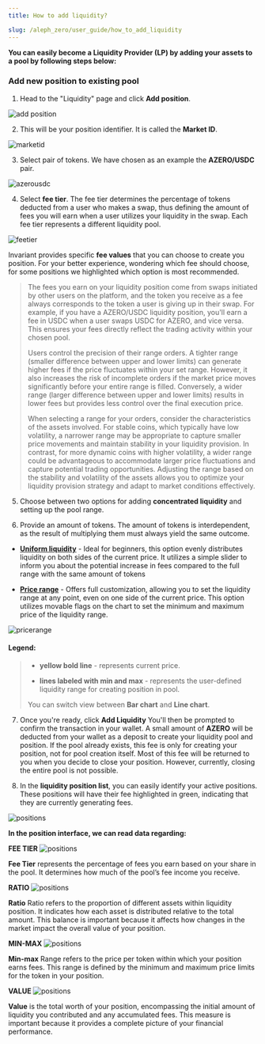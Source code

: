 ```yaml
---
title: How to add liquidity?

slug: /aleph_zero/user_guide/how_to_add_liquidity
---
```


**You can easily become a Liquidity Provider (LP) by adding your assets to a pool by following steps below:**

### Add new position to existing pool

1. Head to the "Liquidity" page and click **Add position**.

![add position](/img/docs/app/a0/a0_addposition.png)

2. This will be your position identifier. It is called the **Market ID**.

![marketid](/img/docs/app/a0/a0_marketid.png)

3. Select pair of tokens. We have chosen as an example the **AZERO/USDC** pair.

![azerousdc](/img/docs/app/a0/a0_azerousdc.png)

4. Select **fee tier**. The fee tier determines the percentage of tokens deducted from a user who makes a swap, thus defining the amount of fees you will earn when a user utilizes your liquidity in the swap. Each fee tier represents a different liquidity pool.

![feetier](/img/docs/app/a0/a0_feetier.png)

Invariant provides specific **fee values** that you can choose to create you position. For your better experience, wondering which fee should choose, for some positions we highlighted which option is most recommended.

<blockquote>
The fees you earn on your liquidity position come from swaps initiated by other users on the platform, and the token you receive as a fee always corresponds to the token a user is giving up in their swap. For example, if you have a AZERO/USDC liquidity position, you'll earn a fee in USDC when a user swaps USDC for AZERO, and vice versa. This ensures your fees directly reflect the trading activity within your chosen pool.

Users control the precision of their range orders. A tighter range (smaller difference between upper and lower limits) can generate higher fees if the price fluctuates within your set range. However, it also increases the risk of incomplete orders if the market price moves significantly before your entire range is filled. Conversely, a wider range (larger difference between upper and lower limits) results in lower fees but provides less control over the final execution price.

When selecting a range for your orders, consider the characteristics of the assets involved. For stable coins, which typically have low volatility, a narrower range may be appropriate to capture smaller price movements and maintain stability in your liquidity provision. In contrast, for more dynamic coins with higher volatility, a wider range could be advantageous to accommodate larger price fluctuations and capture potential trading opportunities. Adjusting the range based on the stability and volatility of the assets allows you to optimize your liquidity provision strategy and adapt to market conditions effectively.

</blockquote>

5. Choose between two options for adding **concentrated liquidity** and setting up the pool range.

6. Provide an amount of tokens. The amount of tokens is interdependent, as the result of multiplying them must always yield the same outcome.

- [**Uniform liquidity**](/docs/uniform_concentration) - Ideal for beginners, this option evenly distributes liquidity on both sides of the current price. It utilizes a simple slider to inform you about the potential increase in fees compared to the full range with the same amount of tokens

- [**Price range**](/docs/price_range) - Offers full customization, allowing you to set the liquidity range at any point, even on one side of the current price. This option utilizes movable flags on the chart to set the minimum and maximum price of the liquidity range.

![pricerange](/img/docs/app/a0/a0_pricerange.png)

#### Legend:

<blockquote>

- <b>yellow bold line</b> - represents current price.

- <b>lines labeled with min and max</b> - represents the user-defined liquidity range for creating position in pool.

You can switch view between <b>Bar chart</b> and <b>Line chart</b>.

</blockquote>

7. Once you're ready, click **Add Liquidity** You'll then be prompted to confirm the transaction in your wallet. A small amount of **AZERO** will be deducted from your wallet as a deposit to create your liquidity pool and position. If the pool already exists, this fee is only for creating your position, not for pool creation itself. Most of this fee will be returned to you when you decide to close your position. However, currently, closing the entire pool is not possible.

8. In the **liquidity position list**, you can easily identify your active positions. These positions will have their fee highlighted in green, indicating that they are currently generating fees.

![positions](/img/docs/app/a0/a0_positions.png)

**In the position interface, we can read data regarding:**  

**FEE TIER**
![positions](/img/docs/app/a0/a0_feetierposition.png)

**Fee Tier** represents the percentage of fees you earn based on your share in the pool. It determines how much of the pool’s fee income you receive.


**RATIO**
![positions](/img/docs/app/a0/a0_ratio.png)

**Ratio** Ratio refers to the proportion of different assets within liquidity position. It indicates how each asset is distributed relative to the total amount. This balance is important because it affects how changes in the market impact the overall value of your position.


**MIN-MAX**
![positions](/img/docs/app/a0/a0_minmax.png)

**Min-max** Range refers to the price per token within which your position earns fees. This range is defined by the minimum and maximum price limits for the token in your position. 


**VALUE**
![positions](/img/docs/app/a0/a0_value.png)

**Value** is the total worth of your position, encompassing the initial amount of liquidity you contributed and any accumulated fees. This measure is important because it provides a complete picture of your financial performance. 